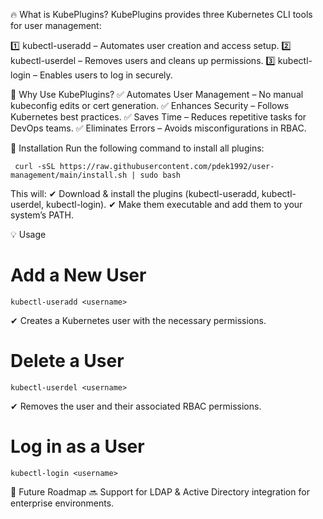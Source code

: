🔥 What is KubePlugins?
KubePlugins provides three Kubernetes CLI tools for user management:

1️⃣ kubectl-useradd – Automates user creation and access setup.
2️⃣ kubectl-userdel – Removes users and cleans up permissions.
3️⃣ kubectl-login – Enables users to log in securely.

🚀 Why Use KubePlugins?
✅ Automates User Management – No manual kubeconfig edits or cert generation.
✅ Enhances Security – Follows Kubernetes best practices.
✅ Saves Time – Reduces repetitive tasks for DevOps teams.
✅ Eliminates Errors – Avoids misconfigurations in RBAC.

📌 Installation
Run the following command to install all plugins:

```
 curl -sSL https://raw.githubusercontent.com/pdek1992/user-management/main/install.sh | sudo bash
```
This will:
✔ Download & install the plugins (kubectl-useradd, kubectl-userdel, kubectl-login).
✔ Make them executable and add them to your system’s PATH.

💡 Usage<br>
# Add a New User
```
kubectl-useradd <username>
```
✔ Creates a Kubernetes user with the necessary permissions.

# Delete a User
```
kubectl-userdel <username>
```
✔ Removes the user and their associated RBAC permissions.

# Log in as a User
```
kubectl-login <username>
```

📍 Future Roadmap
🔜 Support for LDAP & Active Directory integration for enterprise environments.

